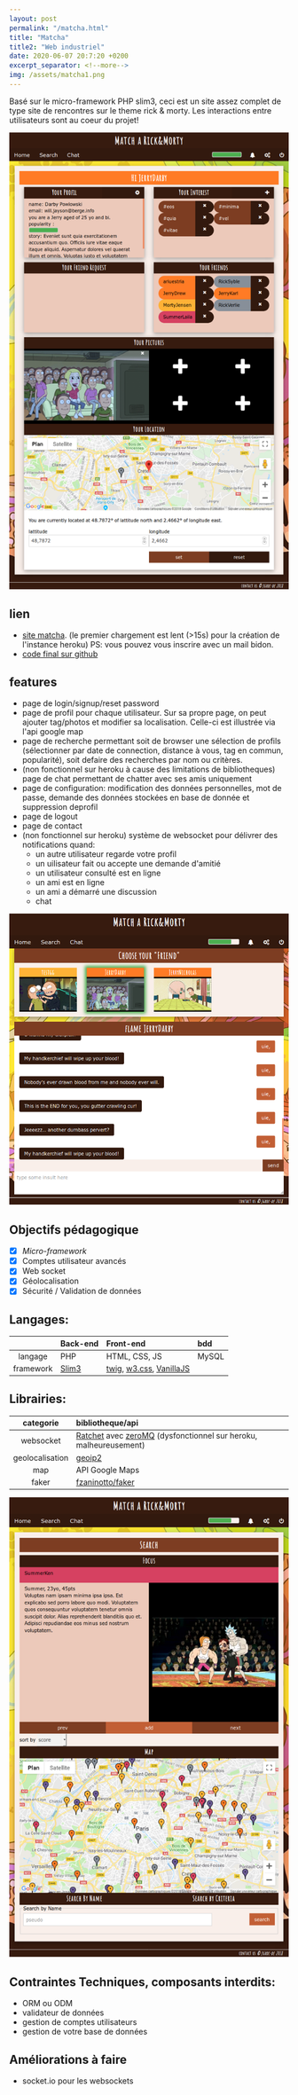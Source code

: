 ```yaml
---
layout: post
permalink: "/matcha.html"
title: "Matcha"
title2: "Web industriel"
date: 2020-06-07 20:7:20 +0200
excerpt_separator: <!--more-->
img: /assets/matcha1.png
---
```


Basé sur le micro-framework PHP slim3, ceci est un site assez complet de type site de rencontres sur le theme rick & morty. Les interactions entre utilisateurs sont au coeur du projet!

<!--more-->

![screenshot](/assets/matcha1.png)

## lien

- [site matcha](https://matcha2.herokuapp.com). (le premier chargement est lent (>15s) pour la création de l'instance heroku)
PS: vous pouvez vous inscrire avec un mail bidon.
- [code final sur github](https://github.com/jgroc-de/matcha)


## features

- page de login/signup/reset password
- page de profil pour chaque utilisateur. Sur sa propre page, on peut ajouter tag/photos et modifier sa localisation. Celle-ci est illustrée via l'api google map
- page de recherche permettant soit de browser une sélection de profils (sélectionner par date de connection, distance à vous, tag en commun, popularité), soit defaire des recherches par nom ou critères.
- (non fonctionnel sur heroku à cause des limitations de bibliotheques) page de chat permettant de chatter avec ses amis uniquement
- page de configuration: modification des données personnelles, mot de passe, demande des données stockées en base de donnée et suppression deprofil
- page de logout
- page de contact
- (non fonctionnel sur heroku) système de websocket pour délivrer des notifications quand:
  - un autre utilisateur regarde votre profil
  - un uilisateur fait ou accepte une demande d'amitié
  - un utilisateur consulté est en ligne
  - un ami est en ligne
  - un ami a démarré une discussion
  - chat

![screenshot](/assets/matcha3.png)

## Objectifs pédagogique

- [x] _Micro-framework_
- [x] Comptes utilisateur avancés
- [x] Web socket
- [x] Géolocalisation
- [x] Sécurité / Validation de données

## Langages:

|           | Back-end                                | Front-end                                                                                                          | bdd   |
| :-------: | :-------------------------------------- | :----------------------------------------------------------------------------------------------------------------- | :---- |
|  langage  | PHP                                     | HTML, CSS, JS                                                                                                      | MySQL |
| framework | [Slim3](https://www.slimframework.com/) | [twig](https://twig.symfony.com/), [w3.css](https://www.w3schools.com/w3css/), [VanillaJS](http://vanilla-js.com/) |       |

## Librairies:

|    categorie    | bibliotheque/api                                                                                             |
| :-------------: | :----------------------------------------------------------------------------------------------------------- |
|    websocket    | [Ratchet](http://socketo.me/) avec [zeroMQ](http://zeromq.org/) (dysfonctionnel sur heroku, malheureusement) |
| geolocalisation | [geoip2](https://www.maxmind.com/fr/geoip-demo)                                                              |
|       map       | API Google Maps                                                                                              |
|      faker      | [fzaninotto/faker](https://github.com/fzaninotto/Faker)                                                      |

![screenshot](/assets/matcha2.png)

## Contraintes Techniques, composants interdits:

- ORM ou ODM
- validateur de données
- gestion de comptes utilisateurs
- gestion de votre base de données

## Améliorations à faire

- socket.io pour les websockets
